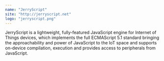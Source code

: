 ```yaml
---
name: "JerryScript"
site: "http://jerryscript.net"
logo: "jerryscript.png"
---
```


JerryScript is a lightweight, fully-featured JavaScript engine for Internet of Things devices, which implements the full ECMAScript 5.1 standard bringing the approachability and power of JavaScript to the IoT space and supports on-device compilation, execution and provides access to peripherals from JavaScript.
